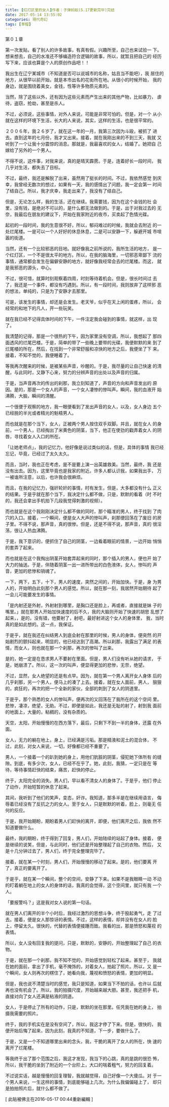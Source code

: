```yaml
---
title: [红灯区里的女人]作者：子弹蚂蚁(5.17更新完毕)完结
date: 2017-05-14 13:55:02
categories: 現代奇幻
tags: [草榴]
---
```

第０１章

第一次发贴，看了别人的许多故事，有真有假。兴趣所至，自己也来试验一
下。想来想去，自己的水准还不够编造符合逻辑的故事，所以，就暂且把自己的
经历写下来，应该也算是个人的原创作品吧！！

我出生在辽宁某城市（不知道是否可以说城市的名称，姑且当不能吧），我
居住的地方，从很早以前开始，就是本市出名的花街所在地。从很小的时候开始，
我的身边，就是围绕着美女，金钱，性等许多物质元素的。

当然，除了这些以外，还有因为这些元素而产生出来的其他产物，比如暴力，
虐待，盗窃，抢劫，甚至是杀人。

不过，必须说，这些事情，对外人来说，可能是非常可怕的。但是，对一个
从小就在这样的环境下生活，长大的人来说，其实，这样的生活，也是很平常的。

２００６年，我２６岁了，就在这一年的一月，我第三次因为斗殴，被抓了
进去。直到这年的七月份，我才又出来。接着，就在我刚出来的不到三天，我就
又听到了一个让我十分震惊的消息。那就是，我最喜欢的女人，结婚了。她把自
己嫁给了另外的一个男人。

不得不说，这件事，对我来说，真的是晴天霹雳。于是，连着好长一段时间，
我几乎对生活，都失去了目标。

不过，最终，我还是解脱了出来，虽然用了挺长的时间。不过，我依然感觉
到庆幸，我曾经无数次的想过，如果有一天，我的感情出了问题，我一定会第一
时间了结自己。所以，我才庆幸，我走出来了，我没有了结自己。

但是，无论怎么样，我的生活，还在继续。我需要钱，因为在这个金钱的社
会里，没有钱，是绝对不可以的，是什么都无法做到的。于是，出于对我过去的
无奈，我最后在朋友的建议下，开始在我家附近的夜市，买卖起了色情光碟。

起初的一段时间，我的生意很不好，所以，郁闷难过的时候，我就会去附近
的一处烂尾楼。一是可以一个人好好的休息休息，二是可以安静一下，躲避开城
市喧嚣的街道。

当然，还有一个比较邪恶的目地。就好像我之前所说的，我所生活的地方，
是一个红灯区，一个不是很太平的地方。所以，在我的脑海里，一切邪恶卑鄙下
流的事情，通常都会发生在偏僻安静的地方，就好像我经常会去的烂尾楼。而这，
就是我邪恶的源头，中心。

不过，很可惜，就算时刻观察着四周，时刻等待着机会。但是，很长时间过
去了，我还是一个事件，都没有巧遇到。所以，有一段时间，我则放弃了这样邪
恶的想法，单纯的，只是为了安静才去那里。

可是，该发生的事情，却还是会发生。老天爷，似乎在天上闲的蛋疼，所以，
会经常的和地下的凡人，开一些玩笑。

就在我已经不记得具体时间的下午，一件注定我会碰到的事情，就这样，出
现了。

我清楚的记得，那是一个很热的下午，因为家里没有空调，所以，我想起了
那四面透风的烂尾巴楼。于是，简单的带了一些晚上要带的光碟，我便默默的来
到了烂尾楼的所在，然后，在找到一个非常舒服和凉快的地方之后，我便坐了下
来。接着，不知不觉的，我便睡着了。

等我再次醒来的时候，是被某些声音，吵醒的。于是，我尽量的让自己快速
的清醒，与此同时，又静下心来，努力的分辨声音的出处以及声音的归属。

于是，当声音再次的传出的刹那，我立刻知道了，声音的方向和声音发出的
原因。是的，那是一个女人的声音，一个女人凄惨的惨叫声。瞬间，我的血液开
始沸腾，大脑，瞬间的清醒。

一个很便于观察的地方，我一眼便看到了发出声音的女人，以及，女人身边
五个已经脱的半光或者精光的魁梧男人。

而也就是在那个当下，女人，正被两个男人按住双手双脚。并且，就在女人
的身前，一个男人，已经掏出了米黄色的阴茎，当下，他正在使劲的戳弄着女人
的阴唇，寻找着女人入口的所在。

「让她老师点」，我的记忆力，他好像是说过类似的话，但是，具体的事情
我已经忘记，毕竟，已经过了太久太久。

而且，当时，我也正在考虑，是不是要上演一出英雄救美。当然，最终，我
还是没有出去。因为，这里毕竟也是我家的附近。许多人都认识我，如果我出手，
万一被谁所注意，以后，也许我会很麻烦。

而且，在我的记忆力，强奸轮奸的事情，时有发生，但是，大多都没有什么
正义的结果。于是乎就在那个当下，我决定什么都不做，只是，默默的看着（时
不时的，我还会拿出手机拍下几段我觉得刺激的视频）。

而也就是在这个我刚刚决定什么都不做的同时，那个瞄准的男人，终于找到
了肉穴的入口。接着，一个瞬间，便是女人大声的惨叫声，刹那便回荡在了废旧
的房子里。不得不说，那声音，真的很惨。但是，还是不得不说，那声音，真的
很淫荡，很让人热血沸腾。

于是，我下意识的，便抓住了自己的阴茎，一边看着眼前的情景，一边开始
悄悄的套弄了起来。

而也就是在这个我掏出阴茎开始套弄起来的同时，那个插入的男人，便也开
始了大力的抽送。于是，伴随着阴茎一出一进所带出的白色液体，女人，惨叫的
声音，更加的悲惨和销魂了。

一下，两下，五下，十下，男人的速度，突然之间的，开始加快。于是，身
为男人的，开始明白此刻那个男人的感觉。所以，就在那一刻，我居然开始期待
起了一会儿可能要发生的事情。

「是内射还是外射，外射射到哪里，是胸口还是脸上，再或者，直接就是妹
子的嘴里。」就在那男人开始加快速度的后不久，我的大脑则开始了快速的胡思
乱想了起来，，是的，没有错，他要射了，射吧，最好射进这个女人的身体里，
我，当时真的是如此想的。这一点，我保证。

于是乎，就在我还在纠结男人到底会射在那里的时候，男人的身体，便突然
的开始剧烈的颤抖起来，明显的，他已经达到了高潮。所以刹那，我露出了满足
的表情，而女人，则也就在那一个刹那，再次的惨叫了出来。

是的，她一定是在恳求男人不要射在里面。但是，男人们没有听从她的请求，
于是，她崩溃了。所以，这一次的叫声，便显得更加的悲惨，无奈，绝望。

不过，显然，女人绝望的还是有点早。因为，就在第一个男人离开女人身体
后的几乎刹那，另一个男人，便马上的凑了上去。接着，就在女人面前，男人，
狠狠的，疯狂的，再次的把一个全新的家伙，全部的刺到了女人的阴道里。

于是乎，那个熟悉的女人的惨叫声，便再次的又回荡在了我所在的这个空间
里。悲惨，凄凉，绝望，无助。不过，即便是如此，我还是无耻的射了，射到我
面前的地面上，大量的，粘稠的，没有杂质的。

天空，太阳，开始慢慢的在西方落下，最后，只剩下不到一半的身体，还露
在外面。

女人，无力的躺在地上，身上，已经满是污垢。那是精液和泥土的混合体，
不过，此刻，对女人来说，一切，好像都已经不重要了。

男人，一个接着一个的趴到她的身上，用他们肮脏的阴茎，侵犯她下体所有
的缝隙。到底，有多少次，女人，已经不在乎了。她，此刻，我猜，一定只是在
等待，等待事情赶快的结束，痛苦，赶快的停止。

终于，太阳完全的消失。男人们，早以看不清女人的身体了。于是乎，他们
停止了动作，开始短暂的休息了起来。

其间，我听到了他们的笑声，变态，奸诈。我知道，那多半是在继续用语言，
侮辱着已经没有了反抗之力的女人。至于女人，只是默默的听着，脸上，则毫无
任何的反应。

于是，我开始期盼，期盼着男人们赶快的离开，即便，他们离开之后，我依
然不知道要做什么。

最终，我的期盼，终于得到了回复，男人们，开始陆续的站起了身体。接着，
便是继续的说笑，但是，与此同时，他们还是开始整理起了自己的衣物。然后，
又是十几分钟过去了，男人们，终于完全整理完毕了。

接着，就在某一个时刻，男人们，开始慢慢的移动了起来。是的，他们要离
开了，真正的要离开了。

于是乎，就在某一个瞬间，整个的空间，安静了下来。如果不是我眼睛一动
不动的盯着躺在地上的女人的身体的话，我真的会觉得，这个空间里，就只有我
一个人。

「要报警吗？」这是我对女人说的第一句话。

就在男人们离开的半个小时后，我经过激烈的思想斗争，终于股起勇气，走
了过去。接着，便是女人那惊讶的表情。不过，这样的表情，却并没有在女人的
脸上，停留太久。很快的，代替的表情便接踵而致。我看的出，那是愤怒和蔑视
的表情。

所以，女人没有回复我的提问，只是，默默的，安静的，开始整理起了自己
的衣物。

于是，就在那一个刹那，我不知不觉的，开始感觉到轻松了起来。甚至于，
我就在她的面前，拿出了手机，毫不掩饰的，对着女人，拍起了照片。所以，又
是一个瞬间，女人则再次的楞住了，她看向我，蔑视和愤怒的表情，更加的明显。

但是，我也说不清楚当时的感觉，我只是知道，如果当下不拍的话，也许以
后就再也没有机会了。所以，我的拍摄尺度，开始越来越大胆。甚至，我还把手
机，直接对向了女人还满是粘液的阴道。

女人，于是停止了所有的动作，只是，默默的坐在那里。任凭我在她的身上，
拍摄我需要的照片。

终于，我的手机实在是没有空间了，所以，我这才停了下来。但是，很快的，
我便开始后悔了起来，因为此刻，我真的不知道，下一步，要做什么了。

于是，又是一个不知道哪里出来的念头，我，干脆的离开了女人的所在，快
速的离开了烂尾楼。

等我终于出了那个范围之后，我这才发现，我当下的心跳，真的是跳的很恐
怖，所以，我干脆的坐到了附近的一个台阶上，大口的喘着粗气，努力的回复着。

不过说实话，越是慢慢的回复理智，我就越觉得，自己好像一个大傻瓜。对
于一个男人来说，一生这样的事情，到底能够碰上几次。为什么我偏偏碰上了，
却只是拍拍照片后，就什么都不做了。




[ 此貼被佛主在2016-05-17 00:44重新編輯 ]